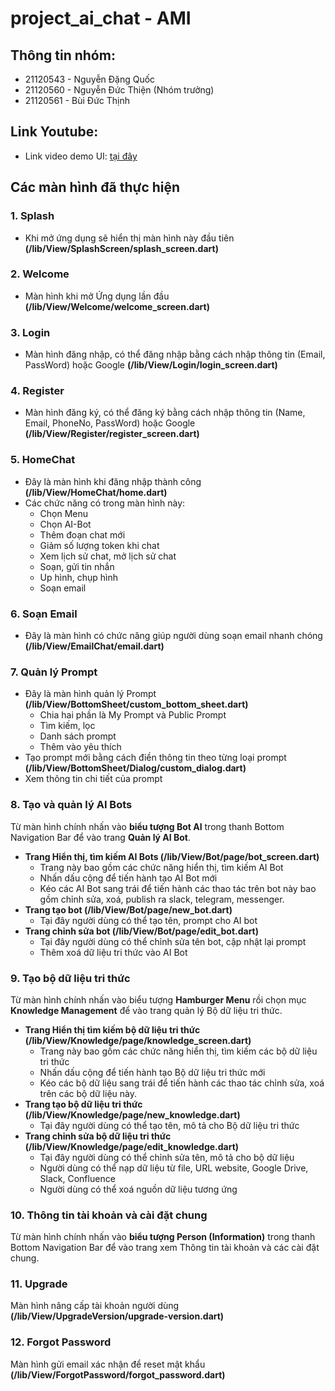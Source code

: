 # project_ai_chat - AMI

## Thông tin nhóm: 
- 21120543 - Nguyễn Đặng Quốc
- 21120560 - Nguyễn Đức Thiện (Nhóm trưởng)
- 21120561 - Bùi Đức Thịnh

## Link Youtube: 
- Link video demo UI: [tại đây](https://youtu.be/fnXSZV_mmTc)

## Các màn hình đã thực hiện

### 1. Splash
- Khi mở ứng dụng sẽ hiển thị màn hình này đầu tiên **(/lib/View/SplashScreen/splash_screen.dart)**
### 2. Welcome
- Màn hình khi mở Ứng dụng lần đầu **(/lib/View/Welcome/welcome_screen.dart)**
### 3. Login
- Màn hình đăng nhập, có thể đăng nhập bằng cách nhập thông tin (Email, PassWord) hoặc Google **(/lib/View/Login/login_screen.dart)**
### 4. Register
- Màn hình đăng ký, có thể đăng ký bằng cách nhập thông tin (Name, Email, PhoneNo, PassWord) hoặc Google **(/lib/View/Register/register_screen.dart)**
### 5. HomeChat
- Đây là màn hình khi đăng nhập thành công **(/lib/View/HomeChat/home.dart)**
- Các chức năng có trong màn hình này:
  - Chọn Menu
  - Chọn AI-Bot
  - Thêm đoạn chat mới
  - Giảm số lượng token khi chat
  - Xem lịch sử chat, mở lịch sử chat
  - Soạn, gửi tin nhắn
  - Up hình, chụp hình
  - Soạn email
### 6. Soạn Email
- Đây là màn hình có chức năng giúp người dùng soạn email nhanh chóng **(/lib/View/EmailChat/email.dart)**
### 7. Quản lý Prompt
- Đây là màn hình quản lý Prompt **(/lib/View/BottomSheet/custom_bottom_sheet.dart)**
  - Chia hai phần là My Prompt và Public Prompt
  - Tìm kiếm, lọc
  - Danh sách prompt
  - Thêm vào yêu thích
- Tạo prompt mới bằng cách điền thông tin theo từng loại prompt **(/lib/View/BottomSheet/Dialog/custom_dialog.dart)**
- Xem thông tin chi tiết của prompt
### 8. Tạo và quản lý AI Bots
Từ màn hình chính nhấn vào **biểu tượng Bot AI** trong thanh Bottom Navigation Bar để vào trang **Quản lý AI Bot**.
- **Trang Hiển thị, tìm kiếm AI Bots (/lib/View/Bot/page/bot_screen.dart)**
    - Trang này bao gồm các chức năng hiển thị, tìm kiếm AI Bot
    - Nhấn dấu cộng để tiến hành tạo AI Bot mới
    - Kéo các AI Bot sang trái để tiến hành các thao tác trên bot này bao gồm chỉnh sửa, xoá, publish ra slack, telegram, messenger.
- **Trang tạo bot (/lib/View/Bot/page/new_bot.dart)**
    - Tại đây người dùng có thể tạo tên, prompt cho AI bot
- **Trang chỉnh sửa bot (/lib/View/Bot/page/edit_bot.dart)**
    - Tại đây người dùng có thể chỉnh sửa tên bot, cập nhật lại prompt
    - Thêm xoá dữ liệu tri thức vào AI Bot

### 9. Tạo bộ dữ liệu tri thức
Từ màn hình chính nhấn vào biểu tượng **Hamburger Menu** rồi chọn mục **Knowledge Management** để vào trang quản lý Bộ dữ liệu tri thức.
- **Trang Hiển thị tìm kiếm bộ dữ liệu tri thức (/lib/View/Knowledge/page/knowledge_screen.dart)**
    - Trang này bao gồm các chức năng hiển thị, tìm kiếm các bộ dữ liệu tri thức
    - Nhấn dấu cộng để tiến hành tạo Bộ dữ liệu tri thức mới
    - Kéo các bộ dữ liệu sang trái để tiến hành các thao tác chỉnh sửa, xoá trên các bộ dữ liệu này.
- **Trang tạo bộ dữ liệu tri thức (/lib/View/Knowledge/page/new_knowledge.dart)**
    - Tại đây người dùng có thể tạo tên, mô tả cho Bộ dữ liệu tri thức
- **Trang chỉnh sửa bộ dữ liệu tri thức (/lib/View/Knowledge/page/edit_knowledge.dart)**
    - Tại đây người dùng có thể chỉnh sửa tên, mô tả cho bộ dữ liệu
    - Người dùng có thể nạp dữ liệu từ file, URL website, Google Drive, Slack, Confluence
    - Người dùng có thể xoá nguồn dữ liệu tương ứng

### 10. Thông tin tài khoản và cài đặt chung
Từ màn hình chính nhấn vào **biểu tượng Person (Information)** trong thanh Bottom Navigation Bar để vào trang xem Thông tin tài khoản và các cài đặt chung.

### 11. Upgrade
Màn hình nâng cấp tài khoản người dùng **(/lib/View/UpgradeVersion/upgrade-version.dart)**

### 12. Forgot Password
Màn hình gửi email xác nhận để reset mật khẩu **(/lib/View/ForgotPassword/forgot_password.dart)**